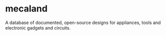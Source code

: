 # mecaland
A database of documented, open-source designs for appliances, tools and electronic gadgets and circuits.
